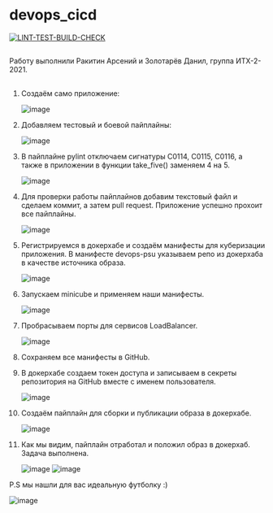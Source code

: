 # devops_cicd
[![LINT-TEST-BUILD-CHECK](https://github.com/M0untain13/devops_cicd/actions/workflows/cicd.yml/badge.svg?branch=dev)](https://github.com/M0untain13/devops_cicd/actions/workflows/cicd.yml)
##
Работу выполнили Ракитин Арсений и Золотарёв Данил, группа ИТХ-2-2021.
##
1. Создаём само приложение:
   
   ![image](https://github.com/user-attachments/assets/4d40e9fc-75df-4750-84a3-e88c53159477)

2. Добавляем тестовый и боевой пайплайны:

   ![image](https://github.com/user-attachments/assets/be72dba0-305a-4f9f-9cd1-33f7d1e8084b)

3. В пайплайне pylint отключаем сигнатуры C0114, C0115, C0116, а также в приложении в функции take_five() заменяем 4 на 5.

   ![image](https://github.com/user-attachments/assets/a40fcfb2-0a6d-4526-86f8-24a1fb9b3c1b)

4. Для проверки работы пайплайнов добавим текстовый файл и сделаем коммит, а затем pull request. Приложение успешно прохоит все пайплайны.

   ![image](https://github.com/user-attachments/assets/e402febd-b53d-4df0-8beb-7ff53321c175)

5. Регистрируемся в докерхабе и создаём манифесты для куберизации приложения. В манифесте devops-psu указываем репо из докерхаба в качестве источника образа.

   ![image](https://github.com/user-attachments/assets/5dcc6fba-1f5e-4fe4-a644-4fcfab919ace)

6. Запускаем minicube и применяем наши манифесты.

   ![image](https://github.com/user-attachments/assets/a9e43355-3f05-4bfe-b305-8585998ff1a7)

7. Пробрасываем порты для сервисов LoadBalancer.

   ![image](https://github.com/user-attachments/assets/7077e97e-fee6-4860-adf7-cca1524f6bd7)

8. Сохраняем все манифесты в GitHub.
9. В докерхабе создаем токен доступа и записываем в секреты репозитория на GitHub вместе с именем пользователя.

    ![image](https://github.com/user-attachments/assets/5a6f6ba2-a802-4b77-a8eb-e1ce05894e99)

10. Создаём пайплайн для сборки и публикации образа в докерхабе.

    ![image](https://github.com/user-attachments/assets/2f359d87-dae6-48af-9eb3-c20107d1d2d3)

11. Как мы видим, пайплайн отработал и положил образ в докерхаб. Задача выполнена.

    ![image](https://github.com/user-attachments/assets/c00eb0d5-fc7c-45ab-ab43-dddd849583ef)
    ![image](https://github.com/user-attachments/assets/5851e172-09d7-449e-87f7-994cc8f4c7aa)







P.S мы нашли для вас идеальную футболку :)

![image](https://github.com/user-attachments/assets/453246d9-3a83-40af-9e4e-afcac924a979)







